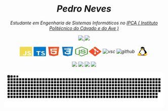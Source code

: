 <div>
  <h1 align="center"><i>Pedro Neves</i></h1>
  <p align="center"><i>Estudante em Engenharia de Sistemas Informáticos no  <a href="https://ipca.pt/"><i>IPCA ( Instituto Politécnico do Cávado e do Ave )</i></a> 
</div>

<div align="center">
  <a href="https://github.com/PedroNeves21141">
    <img height="150em" src="https://github-readme-stats.vercel.app/api?username=PedroNeves21141&count_private=true&include_all_commits=true&show_icons=true&theme=dracula&hide_border=false&show_owner=true"/>
    <img height="150em" src="https://github-readme-stats.vercel.app/api/top-langs/?username=PedroNeves21141&theme=dracula&hide_border=false&&layout=compact"/>
  </a>
</div>

<div align="center" valign="top"><br>
  <img align="center" alt="Js" height="30" width="40" src="https://raw.githubusercontent.com/devicons/devicon/master/icons/javascript/javascript-plain.svg">
  <img align="center" alt="Js" height="30" width="40" src="https://raw.githubusercontent.com/devicons/devicon/master/icons/typescript/typescript-plain.svg">
  <img align="center" alt="HTML" height="30" width="40" src="https://raw.githubusercontent.com/devicons/devicon/master/icons/html5/html5-original.svg">
  <img align="center" alt="CSS" height="30" width="40" src="https://raw.githubusercontent.com/devicons/devicon/master/icons/css3/css3-original.svg">
  <img align="center" alt="nodejs" height="30" width="40" src="https://github.com/PedroNeves21141/Trabalho/blob/master/nodejs-seeklogo.com.svg">
  <img align="center" alt="git" height="30" width="40" src="https://raw.githubusercontent.com/devicons/devicon/master/icons/git/git-original.svg">
  <img align="center" alt="vsc" height="35" width="35" src="https://upload.wikimedia.org/wikipedia/commons/9/9a/Visual_Studio_Code_1.35_icon.svg">
  <img align="center" alt="github" height="35" width="35" src="https://upload.wikimedia.org/wikipedia/commons/9/91/Octicons-mark-github.svg">
  <img align="center" alt="linux" height="30" width="40" src="https://raw.githubusercontent.com/devicons/devicon/master/icons/linux/linux-original.svg">
</div><br>
<div align="center">
  <a href="https://steamcommunity.com/id/itszappt/" target="_blank"><img src="https://img.shields.io/badge/-Steam-%23333?style=for-the-badge&logo=steam&logoColor=white" target="_blank"></a>
  <a href="https://www.instagram.com/pedro.neves.19/" target="_blank"><img src="https://img.shields.io/badge/-Instagram-%23E4405F?style=for-the-badge&logo=instagram&logoColor=white" target="_blank"></a>
  <a href="https://www.facebook.com/pedro.neves.731/" target="_blank"><img src="https://img.shields.io/badge/Facebook-1877F2?style=for-the-badge&logo=facebook&logoColor=white" target="_blank"></a> 
  <a href="mailto:pedronevesgpsi1720@gmail.com"><img src="https://img.shields.io/badge/-Gmail-%23333?style=for-the-badge&logo=gmail&logoColor=white" target="_blank"></a>
</div>
<div align="center">
  
  ![github contribution grid snake animation](https://raw.githubusercontent.com/james58899/james58899/snk/github-snake.svg)
  
</div>
